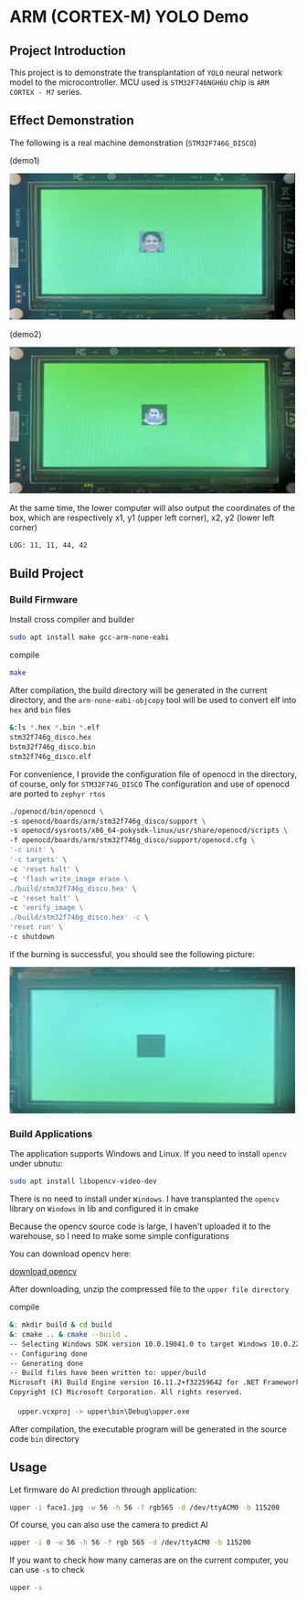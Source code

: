 # ARM (CORTEX-M)  YOLO Demo


## Project Introduction
This project is to demonstrate the transplantation of `YOLO` neural network model to the microcontroller. MCU used is `STM32F746NGH6U` chip is `ARM CORTEX - M7` series.

## Effect Demonstration
The following is a real machine demonstration (`STM32F746G_DISCO`)

(demo1)

<p align="left">
  <img alt="demo" src="./img/1.jpg" width=500 height=256>
</p>

(demo2)

<p align="left">
  <img alt="demo" src="./img/2.jpg"  width=500 height=256>
</p>

At the same time, the lower computer will also output the coordinates of the box, which are respectively x1, y1 (upper left corner), x2, y2 (lower left corner)
```bash
LOG: 11, 11, 44, 42
```

## Build Project
### Build Firmware
Install cross compiler and builder
```bash
sudo apt install make gcc-arm-none-eabi
```
compile
```bash
make
```
After compilation, the build directory will be generated in the current directory, and the `arm-none-eabi-objcopy` tool will be used to convert elf into `hex` and `bin` files
```bash
&:ls *.hex *.bin *.elf
stm32f746g_disco.hex
bstm32f746g_disco.bin
stm32f746g_disco.elf
```
For convenience, I provide the configuration file of openocd in the directory, of course, only for `STM32F74G_DISCO`
The configuration and use of openocd are ported to `zephyr rtos`
```bash
./openocd/bin/openocd \
-s openocd/boards/arm/stm32f746g_disco/support \
-s openocd/sysroots/x86_64-pokysdk-linux/usr/share/openocd/scripts \
-f openocd/boards/arm/stm32f746g_disco/support/openocd.cfg \
'-c init' \
'-c targets' \
-c 'reset halt' \
-c 'flash write_image erase \
./build/stm32f746g_disco.hex' \
-c 'reset halt' \
-c 'verify_image \
./build/stm32f746g_disco.hex' -c \
'reset run' \
-c shutdown
```
if the burning is successful, you should see the following picture:
<p align="left">
  <img alt="test" src="./img/test.jpg"  width=500 height=256>
</p>

### Build Applications
The application supports Windows and Linux. If you need to install `opencv` under ubnutu:
```bash
sudo apt install libopencv-video-dev
```
There is no need to install under `Windows`. I have transplanted the `opencv` library on `Windows` in lib and configured it in cmake

Because the opencv source code is large, I haven't uploaded it to the warehouse, so I need to make some simple configurations

You can download opencv here:

[download opencv](https://github.com/beiszhihao/micro-yolo/releases/download/upper_lib/upper_lib.zip)

After downloading, unzip the compressed file to the `upper file directory`

compile
```bash
&: mkdir build & cd build
&: cmake .. & cmake --build .
-- Selecting Windows SDK version 10.0.19041.0 to target Windows 10.0.22000.
-- Configuring done
-- Generating done
-- Build files have been written to: upper/build
Microsoft (R) Build Engine version 16.11.2+f32259642 for .NET Framework
Copyright (C) Microsoft Corporation. All rights reserved.

  upper.vcxproj -> upper\bin\Debug\upper.exe
```
After compilation, the executable program will be generated in the source code `bin` directory

## Usage
Let firmware do AI prediction through application:
```bash
upper -i face1.jpg -w 56 -h 56 -f rgb565 -d /dev/ttyACM0 -b 115200
```
Of course, you can also use the camera to predict AI
```bash
upper -i 0 -w 56 -h 56 -f rgb 565 -d /dev/ttyACM0 -b 115200
```
If you want to check how many cameras are on the current computer, you can use `-s` to check
```bash
upper -s
```
